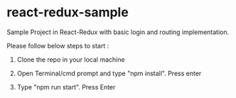 # react-redux-sample
Sample Project in React-Redux with basic login and routing implementation.

Please follow below steps to start :

1) Clone the repo in your local machine

2) Open Terminal/cmd prompt and type "npm install". Press enter

3) Type "npm run start". Press Enter


